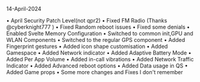 14-April-2024

• April Security Patch Level(not qpr2)
• Fixed FM Radio (Thanks @cyberknight777 )
• Fixed Random reboot issues
• Fixed some denials
• Enabled Svelte Memory Configuration
• Switched to common init,GPU and WLAN  Components
• Switched to the regular GPS component
• Added Fingerprint gestures
• Added icon shape customisation
• Added Gamespace
• Added Network indicator
• Added Adaptive Battery Mode
• Added Per App Volume
• Added in-call vibrations
• Added Network Traffic Indicator
• Added Advanced reboot options
• Added Data usage in QS
• Added Game props
• Some more changes and Fixes I don't remember 
